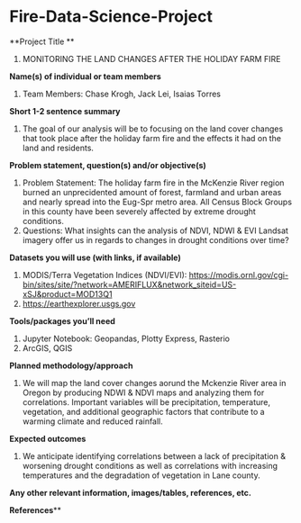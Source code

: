 # Fire-Data-Science-Project

**Project Title **
  1. MONITORING THE LAND CHANGES AFTER THE HOLIDAY FARM FIRE

**Name(s) of individual or team members**
 1. Team Members: Chase Krogh, Jack Lei, Isaias Torres
  
**Short 1-2 sentence summary**
  1. The goal of our analysis will be to focusing on the land cover changes that took place after the holiday farm fire and the effects it had on the land and residents. 

**Problem statement, question(s) and/or objective(s)**
 1. Problem Statement: The holiday farm fire in the McKenzie River region burned an unprecidented amount of forest, farmland and urban areas and nearly spread into the Eug-Spr metro area. All Census Block Groups in this county have been severely affected by extreme drought conditions. 
 2. Questions: What insights can the analysis of NDVI, NDWI & EVI Landsat imagery offer us in regards to changes in drought conditions over time?
 
**Datasets you will use (with links, if available)**
  1. MODIS/Terra Vegetation Indices (NDVI/EVI): https://modis.ornl.gov/cgi-bin/sites/site/?network=AMERIFLUX&network_siteid=US-xSJ&product=MOD13Q1
  2. https://earthexplorer.usgs.gov 

**Tools/packages you’ll need**
  1. Jupyter Notebook: Geopandas, Plotty Express, Rasterio
  2. ArcGIS, QGIS   

**Planned methodology/approach**
  1. We will map the land cover changes aorund the Mckenzie River area in Oregon by producing NDWI &amp; NDVI maps and analyzing them for correlations. Important variables will be precipitation, temperature, vegetation, and additional geographic factors that contribute to a warming climate and reduced rainfall.

**Expected outcomes**
  1. We anticipate identifying correlations between a lack of precipitation & worsening drought conditions as well as correlations with increasing temperatures and the degradation of vegetation in Lane county.
 
**Any other relevant information, images/tables, references, etc.**


**References****
